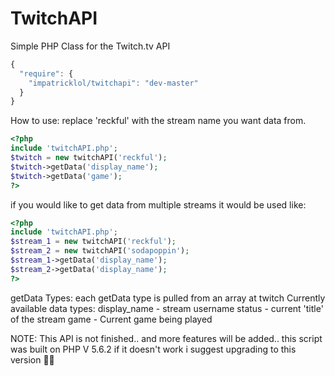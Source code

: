 TwitchAPI
=========

Simple PHP Class for the Twitch.tv API

```javascript
{
  "require": {
    "impatricklol/twitchapi": "dev-master"
  }
}
```

How to use:
replace 'reckful' with the stream name you want data from.
```php
<?php
include 'twitchAPI.php';
$twitch = new twitchAPI('reckful');
$twitch->getData('display_name');
$twitch->getData('game');
?>
```
if you would like to get data from multiple streams it would be used like:
```php
<?php
include 'twitchAPI.php';
$stream_1 = new twitchAPI('reckful');
$stream_2 = new twitchAPI('sodapoppin');
$stream_1->getData('display_name');
$stream_2->getData('display_name');
?>
```

getData Types:
each getData type is pulled from an array at twitch
Currently available data types:
  display_name - stream username
  status - current 'title' of the stream
  game - Current game being played
  
  
NOTE:
This API is not finished.. and more features will be added.. this script was built on
PHP V 5.6.2 if it doesn't work i suggest upgrading to this version :shit::tada:
